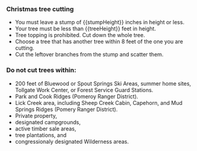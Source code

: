 ### Christmas tree cutting

* You must leave a stump of {{stumpHeight}} inches in height or less.
* Your tree must be less than {{treeHeight}} feet in height.
* Tree topping is prohibited. Cut down the whole tree.
* Choose a tree that has another tree within 8 feet of the one you are cutting. 
* Cut the leftover branches from the stump and scatter them.

### Do not cut trees within:

* 200 feet of Bluewood or Spout Springs Ski Areas, summer home sites, Tollgate Work Center, or Forest Service Guard Stations.
* Park and Cook Ridges (Pomeroy Ranger District).
* Lick Creek area, including Sheep Creek Cabin, Capehorn, and Mud Springs Ridges (Pomery Ranger District).
* Private property,
* designated campgrounds,
* active timber sale areas,
* tree plantations, and
* congressionaly designated Wilderness areas.
